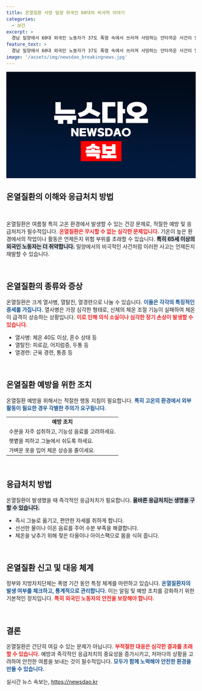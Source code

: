 ```yaml
---
title: 온열질환 사망 밀양 외국인 60대의 비극적 이야기
categories:
  - 보건
excerpt: >
  경남 밀양에서 60대 외국인 노동자가 37도 폭염 속에서 쓰러져 사망하는 안타까운 사건이 발생했습니다. 온열질환의 심각성을 다시 한번 일깨우는 이 사건, 자세한 내용을 확인해보세요!
feature_text: >
  경남 밀양에서 60대 외국인 노동자가 37도 폭염 속에서 쓰러져 사망하는 안타까운 사건이 발생했습니다. 온열질환의 심각성을 다시 한번 일깨우는 이 사건, 자세한 내용을 확인해보세요!
image: '/assets/img/newsdao_breakingnews.jpg'
---
```


<p><img src="/assets/img/newsdao_breakingnews.jpg" alt="flaretime 속보" /></p>

<h2 data-ke-size="size26">온열질환의 이해와 응급처치 방법</h2>

<p data-ke-size="size16">&nbsp;</p>

<p>온열질환은 여름철 특히 고온 환경에서 발생할 수 있는 건강 문제로, 적절한 예방 및 응급처치가 필수적입니다. <b><span style="color: #ee2323;">온열질환은 무시할 수 없는 심각한 문제입니다.</span></b> 기온이 높은 환경에서의 작업이나 활동은 언제든지 위험 부위를 초래할 수 있습니다. <b><span style="background-color: #21538527;">특히 65세 이상의 외국인 노동자는 더 취약합니다.</span></b> 밀양에서의 비극적인 사건처럼 이러한 사고는 언제든지 재발할 수 있습니다.</p>

<p data-ke-size="size16">&nbsp;</p>

<h2 data-ke-size="size26">온열질환의 종류와 증상</h2>

<p>온열질환은 크게 열사병, 열탈진, 열경련으로 나눌 수 있습니다. <b><span style="color: #1a5490;">이들은 각각의 특징적인 증세를 가집니다.</span></b> 열사병은 가장 심각한 형태로, 신체의 체온 조절 기능이 실패하여 체온이 급격히 상승하는 상황입니다. <b><span style="color: #ee2323;">이로 인해 의식 소실이나 심각한 장기 손상이 발생할 수 있습니다.</span></b></p>

<ul>
<li>열사병: 체온 40도 이상, 혼수 상태 등</li>
<li>열탈진: 피로감, 어지럼증, 두통 등</li>
<li>열경련: 근육 경련, 통증 등</li>
</ul>

<p data-ke-size="size16">&nbsp;</p>

<h2 data-ke-size="size26">온열질환 예방을 위한 조치</h2>

<p>온열질환 예방을 위해서는 적절한 행동 지침이 필요합니다. <b><span style="color: #1a5490;">특히 고온의 환경에서 외부 활동이 필요한 경우 각별한 주의가 요구됩니다.</span></b> </p>

<table>
<tr>
    <td style="text-align: center; height: 17px;"><b>예방 조치</b></td>
</tr>
<tr>
    <td>수분을 자주 섭취하고, 기능성 음료를 고려하세요.</td>
</tr>
<tr>
    <td>햇볕을 피하고 그늘에서 쉬도록 하세요.</td>
</tr>
<tr>
    <td>가벼운 옷을 입어 체온 상승을 줄이세요.</td>
</tr>
</table>

<p data-ke-size="size16">&nbsp;</p>

<h2 data-ke-size="size26">응급처치 방법</h2>

<p>온열질환이 발생했을 때 즉각적인 응급처치가 필요합니다. <b><span style="background-color: #21538527;">올바른 응급처치는 생명을 구할 수 있습니다.</span></b> </p>

<ul>
<li>즉시 그늘로 옮기고, 편안한 자세를 취하게 합니다.</li>
<li>선선한 물이나 이온 음료를 주어 수분 부족을 해결합니다.</li>
<li>체온을 낮추기 위해 젖은 타올이나 아이스팩으로 몸을 식혀 줍니다.</li>
</ul>

<p data-ke-size="size16">&nbsp;</p>

<h2 data-ke-size="size26">온열질환 신고 및 대응 체계</h2>

<p>정부와 지방자치단체는 폭염 기간 동안 특정 체계를 마련하고 있습니다. <b><span style="color: #1a5490;">온열질환자의 발생 여부를 체크하고, 통계적으로 관리합니다.</span></b> 이는 알림 및 예방 조치를 강화하기 위한 기본적인 장치입니다. <b><span style="color: #ee2323;">특히 외국인 노동자의 안전을 보장해야 합니다.</span></b></p>

<p data-ke-size="size16">&nbsp;</p>

<h2 data-ke-size="size26">결론</h2>

<p>온열질환은 간단히 여길 수 있는 문제가 아닙니다. <b><span style="color: #ee2323;">부적절한 대응은 심각한 결과를 초래할 수 있습니다.</span></b> 예방과 즉각적인 응급처치의 중요성을 증가시키고, 저마다의 상황을 고려하여 안전한 여름을 보내는 것이 필수적입니다. <b><span style="color: #1a5490;">모두가 함께 노력해야 안전한 환경을 만들 수 있습니다.</span></b></p>
실시간 뉴스 속보는, <a href="https://newsdao.kr" rel="dofollow">https://newsdao.kr</a>


